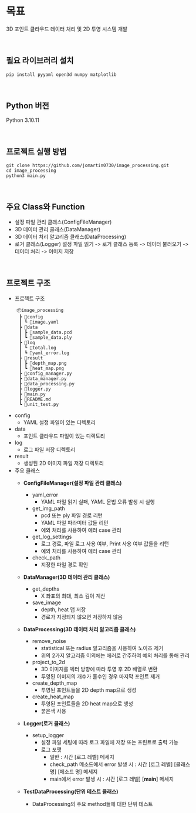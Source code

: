 # 목표
3D 포인트 클라우드 데이터 처리 및 2D 투영 시스템 개발  

<br>

## 필요 라이브러리 설치
```bash
pip install pyyaml open3d numpy matplotlib
```
<br>

## Python 버전
Python 3.10.11   


<br>

## 프로젝트 실행 방법
```
git clone https://github.com/jomartin0730/image_processing.git
cd image_processing
python3 main.py
```
<br>

## 주요 Class와 Function
- 설정 파일 관리 클래스(ConfigFileManager)
- 3D 데이터 관리 클래스(DataManager)
- 3D 데이터 처리 알고리즘 클래스(DataProcessing)
- 로거 클래스(Logger)
설정 파일 읽기 -> 로거 클래스 등록 -> 데이터 불러오기 -> 데이터 처리 -> 이미지 저장


<br>

## 프로젝트 구조
- 프로젝트 구조
``` 
    📦image_processing
     ┣ 📂config
     ┃ ┗ 📜image.yaml
     ┣ 📂data
     ┃ ┣ 📜sample_data.pcd
     ┃ ┗ 📜sample_data.ply
     ┣ 📂log
     ┃ ┗ 📜total.log
     ┃ ┗ 📜yaml_error.log
     ┣ 📂result
     ┃ ┣ 📜depth_map.png
     ┃ ┗ 📜heat_map.png
     ┣ 📜config_manager.py
     ┣ 📜data_manager.py
     ┣ 📜data_processing.py
     ┣ 📜logger.py
     ┣ 📜main.py
     ┣ 📜README.md
     ┗ 📜unit_test.py
```
- config
  - YAML 설정 파일이 있는 디렉토리
- data
  - 포인트 클라우드 파일이 있는 디렉토리
- log
  - 로그 파일 저장 디렉토리
- result
  - 생성된 2D 이미지 파일 저장 디렉토리  
- 주요 클래스
  - **ConfigFileManager(설정 파일 관리 클래스)**
    - yaml_error
      - YAML 파일 읽기 실패, YAML 문법 오류 발생 시 실행
    - get_img_path
      - pcd 또는 ply 파일 경로 리턴
      - YAML 파일 파라미터 값들 리턴
      - 예외 처리를 사용하여 에러 case 관리
    - get_log_settings
      - 로그 경로, 파일 로그 사용 여부, Print 사용 여부 값들을 리턴
      - 예외 처리를 사용하여 에러 case 관리
    - check_path
      - 지정한 파일 경로 확인


  - **DataManager(3D 데이터 관리 클래스)**
    - get_depths
      - X 좌표의 최대, 최소 깊이 계산
    - save_image
      - depth, heat 맵 저장
      - 경로가 지정되지 않으면 저장하지 않음


  - **DataProcessing(3D 데이터 처리 알고리즘 클래스)**
    - remove_noise
      - statistical 또는 radius 알고리즘을 사용하여 노이즈 제거
      - 위의 2가지 알고리즘 이외에는 에러로 간주하여 예외 처리를 통해 관리
    - project_to_2d
      - 3D 이미지를 벡터 방향에 따라 투영 후 2D 배열로 변환
      - 투영된 이미지의 개수가 홀수인 경우 마지막 포인트 제거
    - create_depth_map
      - 투영된 포인트들을 2D depth map으로 생성
    - create_heat_map
      - 투영된 포인트들을 2D heat map으로 생성
      - 붉은색 사용


  - **Logger(로거 클래스)**
    - setup_logger
      - 설정 파일 세팅에 따라 로그 파일에 저장 또는 프린트로 출력 가능
      - 로그 포맷
        - 일반 : 시간 [로그 레벨] 메세지
        - check_path 메소드에서 error 발생 시 : 시간 [로그 레벨] [클래스 명] [메소드 명] 메세지
        - main에서 error 발생 시 : 시간 [로그 레벨] [__main__] 메세지


  - **TestDataProcessing(단위 테스트 클래스)**
    - DataProcessing의 주요 method들에 대한 단위 테스트
  

